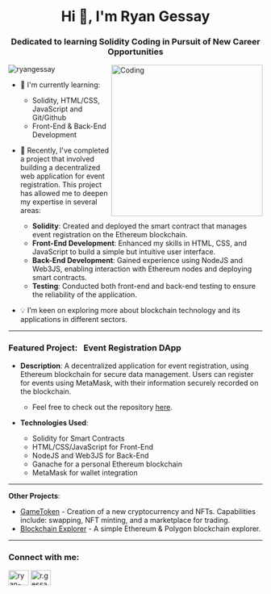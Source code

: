 <h1 align="center">Hi 👋, I'm Ryan Gessay</h1>
<h3 align="center">Dedicated to learning Solidity Coding in Pursuit of New Career Opportunities</h3>
<img align="right" alt="Coding" width="300" src="https://media0.giphy.com/media/v1.Y2lkPTc5MGI3NjExZTJyYW84NnZzdmk5ZDlnaHlkdmlnYWZvbTcwb3A4Ynphbjl3aTcwaSZlcD12MV9pbnRlcm5hbF9naWZfYnlfaWQmY3Q9Zw/WtTnAfZn6aVJfBzlN3/giphy.gif">

<p align="left"> <img src="https://komarev.com/ghpvc/?username=ryangessay&label=Profile%20views&color=0e75b6&style=flat" alt="ryangessay" /> </p>

- 🌱 I'm currently learning:<br>
  - Solidity, HTML/CSS, JavaScript and Git/Github
  - Front-End & Back-End Development
  
- 🚀 Recently, I've completed a project that involved building a decentralized web application for event registration. This project has allowed me to deepen my expertise in several areas:
  
  - **Solidity**: Created and deployed the smart contract that manages event registration on the Ethereum blockchain.
  - **Front-End Development**: Enhanced my skills in HTML, CSS, and JavaScript to build a simple but intuitive user interface.
  - **Back-End Development**: Gained experience using NodeJS and Web3JS, enabling interaction with Ethereum nodes and deploying smart contracts.
  - **Testing**: Conducted both front-end and back-end testing to ensure the reliability of the application.
    
- 💡 I’m keen on exploring more about blockchain technology and its applications in different sectors.

---
### Featured Project: &nbsp;    Event Registration DApp
- **Description**: A decentralized application for event registration, using Ethereum blockchain for secure data management. Users can register for events using MetaMask, with their information securely recorded on the blockchain.
  - Feel free to check out the repository [here](https://github.com/ryangessay/ERD).

- **Technologies Used**:
  - Solidity for Smart Contracts
  - HTML/CSS/JavaScript for Front-End
  - NodeJS and Web3JS for Back-End
  - Ganache for a personal Ethereum blockchain
  - MetaMask for wallet integration
---
**Other Projects**:
- [GameToken](https://github.com/ryangessay/GameToken) - Creation of a new cryptocurrency and NFTs. Capabilities include: swapping, NFT minting, and a marketplace for trading.
- [Blockchain Explorer](https://github.com/ryangessay/Blockchain-Explorer) - A simple Ethereum & Polygon blockchain explorer.
---
<h3 align="left">Connect with me:</h3>
<p align="left">
<a href="https://linkedin.com/in/ryan-gessay-378888236" target="blank"><img align="center" src="https://raw.githubusercontent.com/rahuldkjain/github-profile-readme-generator/master/src/images/icons/Social/linked-in-alt.svg" alt="ryan-gessay-378888236" height="30" width="40" /></a>
<a href="https://instagram.com/r.gessay_" target="blank"><img align="center" src="https://raw.githubusercontent.com/rahuldkjain/github-profile-readme-generator/master/src/images/icons/Social/instagram.svg" alt="r.gessay_" height="30" width="40" /></a>
</p>

